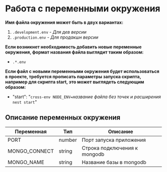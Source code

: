# Работа с переменными окружения

**Имя файла окружения может быть в двух вариантах:**
1) `.development.env` - _Для дев версии_
2) `.production.env` - _Для продакшн версии_

**Если возникнет необходимость добавить новые переменные окружения, формат названия файла выглядит таким образом:**
* `.*.env`

**Если файл с новыми переменными окружения будет использоваться в проекте, требуется прописать параметры запуска скрипта, например для скрипта start, это может выглядеть следующим образом:**
* "start": "`cross-env NODE_ENV=`_название файла без точек и расширения_` nest start`"

## Описание переменных окружения

| Переменная    | Тип    | Описание                                                                   |
|---------------|--------|----------------------------------------------------------------------------|
| PORT          | number | Порт запуска приложения                                                    |
| MONGO_CONNECT | string | Строка подключения к mongodb                                               |
| MONGO_NAME    | string | Название базы в mongodb                                                    |
